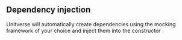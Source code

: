 ## Dependency injection

Unitverse will automatically create dependencies using the mocking framework of your choice and inject them into the constructor
